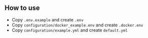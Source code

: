 ## How to use

- Copy `.env.example` and create `.env`
- Copy `configuration/docker_example.env` and create `.docker.env`
- Copy `configuration/example.yml` and create `default.yml`
